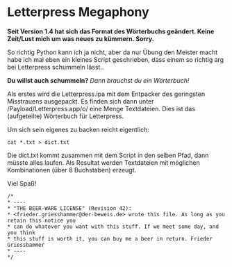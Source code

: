 Letterpress Megaphony
=====================

**Seit Version 1.4 hat sich das Format des Wörterbuchs geändert. Keine Zeit/Lust mich um was neues zu kümmern. Sorry.**


So richtig Python kann ich ja nicht, aber da nur Übung den Meister macht habe ich mal eben ein kleines Script geschrieben, dass einem so richtig arg bei Letterpress schummeln lässt..

**Du willst auch schummeln?**
*Dann brauchst du ein Wörterbuch!*

Als erstes wird die Letterpress.ipa mit dem Entpacker des geringsten Misstrauens ausgepackt. Es finden sich dann unter /Payload/Letterpress.app/o/ eine Menge Textdateien. Dies ist das (aufgeteilte) Wörterbuch für Letterpress.

Um sich sein eigenes zu backen reicht eigentlich:

`cat *.txt > dict.txt`

Die dict.txt kommt zusammen mit dem Script in den selben Pfad, dann müsste alles laufen.
Als Resultat werden Textdateien mit möglichen Kombinationen (über 8 Buchstaben) erzeugt.


Viel Spaß!

	/*
	* ----
	* "THE BEER-WARE LICENSE" (Revision 42):
	* <frieder.griesshammer@der-beweis.de> wrote this file. As long as you retain this notice you
	* can do whatever you want with this stuff. If we meet some day, and you think
	* this stuff is worth it, you can buy me a beer in return. Frieder Griesshammer
	* ----
	*/
